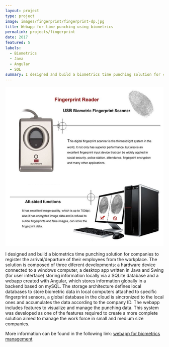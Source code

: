 ```yaml
---
layout: project
type: project
image: images/fingerprint/fingerprint-dp.jpg
title: Webapp for time punching using biometrics
permalink: projects/fingerprint
date: 2017
featured: 5
labels:
  - Biometrics
  - Java
  - Angular
  - SQL
summary: I designed and build a biometrics time punching solution for companies to register the arrival/departure of their employees from the workplace. To create the solution I used a fingerprint sensor to register unique identification data. A desktop and web applications were developed to manage and visualize the information.
---
```


<img class="ui medium right floated rounded image" src="../images/fingerprint/fingerprint-u.jpg">

I designed and build a biometrics time punching solution for companies to register the arrival/departure of their employees from the workplace. The solution is composed of three diferent developments: a hardware device connected to a windows computer, a desktop app written in Java and Swing (for user interface) storing information locally via a SQLite database and a webapp created with Angular, which stores information globally in a backend based on mySQL. The storage architecture defines local databases to store biometric data in local computers attached to specific fingerprint sensors, a global database in the cloud is sincronized to the local ones and accumulates the data according to the company ID. The webapp includes features to visualize and manage the punching data. This system was developed as one of  the features required to create a more complete solution aimed to manage the work force in small and medium size companies.

More information can be found in the following link: <a href="https://github.com/juandarr/App_biometrics"><i class="large github icon"></i>webapp for biometrics management</a>